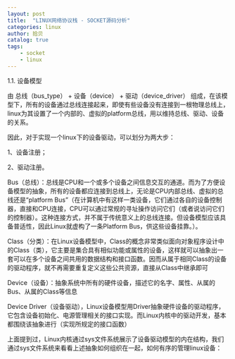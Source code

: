```yaml
---
layout: post
title:  "LINUX网络协议栈 - SOCKET源码分析"
categories: linux
author: 拾贝
catalog: true
tags:  
    - socket 
    - linux
---
```







1.1. 设备模型

由 总线（bus_type） + 设备（device） + 驱动（device_driver） 组成，在该模型下，所有的设备通过总线连接起来，即使有些设备没有连接到一根物理总线上，linux为其设置了一个内部的、虚拟的platform总线，用以维持总线、驱动、设备的关系。

因此，对于实现一个linux下的设备驱动，可以划分为两大步：

1、设备注册；

2、驱动注册。

Bus（总线）：总线是CPU和一个或多个设备之间信息交互的通道。而为了方便设备模型的抽象，所有的设备都应连接到总线上，无论是CPU内部总线、虚拟的总线还是“platform Bus”（在计算机中有这样一类设备，它们通过各自的设备控制器，直接和CPU连接，CPU可以通过常规的寻址操作访问它们（或者说访问它们的控制器）。这种连接方式，并不属于传统意义上的总线连接。但设备模型应该具备普适性，因此Linux就虚构了一条Platform Bus，供这些设备挂靠。）。

Class（分类）：在Linux设备模型中，Class的概念非常类似面向对象程序设计中的Class（类），它主要是集合具有相似功能或属性的设备，这样就可以抽象出一套可以在多个设备之间共用的数据结构和接口函数。因而从属于相同Class的设备的驱动程序，就不再需要重复定义这些公共资源，直接从Class中继承即可

Device（设备）：抽象系统中所有的硬件设备，描述它的名字、属性、从属的Bus、从属的Class等信息

Device Driver（设备驱动），Linux设备模型用Driver抽象硬件设备的驱动程序，它包含设备初始化、电源管理相关的接口实现。而Linux内核中的驱动开发，基本都围绕该抽象进行（实现所规定的接口函数）

上面提到过，Linux内核通过sys文件系统展示了设备驱动模型的内在结构，我们通过sys文件系统来看看上述抽象如何组织在一起，如何有序的管理linux设备：


